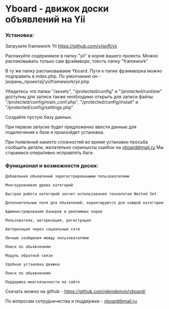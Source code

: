 # Yboard - движок доски объявлений на Yii

### Установка:

Загрузите framework Yii https://github.com/yiisoft/yii

Распакуйте содержимое в папку "yii" в корне вашего проекта. Можно распаковывать только сам фрэймворк, тоесть папку "framework"

В ту же папку распаковываем Yboard. Пути к папке фрэимворка можно подправить в index.php. 
По умолчанию он - [корень_проекта]/yii/framework/yii.php

Убедитесь что папки "/assets", "/protected/config"  и "/protected/runtime" доступны для записи
также необходимо открыть для записи файлы "/protected/config/main_conf.php", "/protected/config/install" и "/protected/config/settings.php"

Создайте пустую базу данных. 

При первом запуске будет предложенно ввести данные для подключения к базе и произойдет установка.

При появлений какихто сложностей во время установки просьба сообщить детали, желательно скриншоты ошибок на yboard@mail.ru
Мы стараемся оперативно исправлять баги.

### Функционал и возможности доски:

    Добавления объявлений зарегистрироваными пользователями

    Многоуровневое древо категорий

    Быстрая работа категорий засчет использования технологии Nested Set

    Дополнительные поля для обьявлений, коректируются для каждой категории

    Администрирование банеров и рекламных кодов

    Пользователи, авторизация, регистрация

    Авторизация через социальные сети

    Личные сообщения между пользователями

    Поиск по обьявлениям

    Модуль обратной связи

    Удобная установка движка

    Поиск по объявлениям

    Поддержка многоязычности на сайте
    
    
Скачать можно на github - https://github.com/glendemon/yboard/

По вопросам сотрудничества и поддержки - yboard@mail.ru
